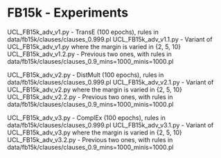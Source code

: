 # FB15k - Experiments

UCL_FB15k_adv_v1.py - TransE (100 epochs), rules in data/fb15k/clauses/clauses_0.999.pl
UCL_FB15k_adv_v1.1.py - Variant of UCL_FB15k_adv_v1.py where the margin is varied in {2, 5, 10}
UCL_FB15k_adv_v1.2.py - Previous two ones, with rules in data/fb15k/clauses/clauses_0.9_mins=1000_minis=1000.pl

UCL_FB15k_adv_v2.py - DistMult (100 epochs), rules in data/fb15k/clauses/clauses_0.999.pl
UCL_FB15k_adv_v2.1.py - Variant of UCL_FB15k_adv_v2.py where the margin is varied in {2, 5, 10}
UCL_FB15k_adv_v2.2.py - Previous two ones, with rules in data/fb15k/clauses/clauses_0.9_mins=1000_minis=1000.pl

UCL_FB15k_adv_v3.py - ComplEx (100 epochs), rules in data/fb15k/clauses/clauses_0.999.pl
UCL_FB15k_adv_v3.1.py - Variant of UCL_FB15k_adv_v3.py where the margin is varied in {2, 5, 10}
UCL_FB15k_adv_v3.2.py - Previous two ones, with rules in data/fb15k/clauses/clauses_0.9_mins=1000_minis=1000.pl
